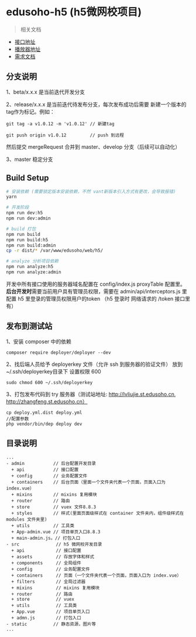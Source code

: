 # edusoho-h5 (h5微网校项目)

> 相关文档

- [接口地址](http://kb.codeages.net/edusoho/api/api-h5.html)
- [播放器地址](http://docs.qiqiuyun.com/)
- [需求文档](https://pro.modao.cc/app/43be7ceee9ba1239e1366453d273907de9ac2043#screen=sFAABE922B31526366021396)


## 分支说明

1、beta/x.x.x 是当前迭代开发分支

2、release/x.x.x 是当前迭代待发布分支，每次发布成功后需要 新建一个版本的tag作为标记。例如：

```
git tag -a v1.0.12 -m 'v1.0.12' // 新建tag

git push origin v1.0.12         // push 到远程
```

然后提交 mergeRequest 合并到 master、develop 分支（后续可以自动化）

3、master 稳定分支

## Build Setup

``` bash
# 安装依赖 (需要锁定版本安装依赖，不然 vant新版本引入方式有更改，会导致报错)
yarn

# 开发阶段
npm run dev:h5
npm run dev:admin

# build 打包
npm run build
npm run build:h5
npm run build:admin
cp -r dist/* /var/www/edusoho/web/h5/

# analyze 分析项目依赖
npm run analyze:h5
npm run analyze:admin

```

开发中所有接口使用的服务器域名配置在 config/index.js proxyTable 配置里。
**后台开发时**需要当前用户具有管理员权限，需要在 admin/api/interceptors.js 里配置 h5 里登录的管理员权限用户的token （h5 登录时 网络请求的 /token 接口里有）

## 发布到测试站

1、安装 composer 中的依赖

```
composer require deployer/deployer --dev
```


2、找后端人员给予 deployerkey 文件（允许 ssh 到服务器的验证文件）
  放到~/.ssh/deployerkey目录下
  设置权限 600

```
sudo chmod 600 ~/.ssh/deployerkey
```

3、打包发布代码到 try 服务器（测试站地址: http://lvliujie.st.edusoho.cn, http://zhangfeng.st.edusoho.cn）

```
cp deploy.yml.dist deploy.yml
//配置参数
php vendor/bin/dep deploy dev
```

##  目录说明

```
...
- admin           // 后台配置开发目录
  + api           // 接口配置
  + config        // 业务配置文件
  + containers    // 后台页面（里面一个文件夹代表一个页面，页面入口为 index.vue）
  + mixins        // mixins 复用模块
  + router        // 路由
  + store         // vuex 文件8.8.3
  + styles        // 样式(里面页面级样式在 container 文件夹内，组件级样式在 modules 文件夹里)
  + utils         // 工具类
  + App-admin.vue // 项目单页入口8.8.3
  + main-admin.js。// 打包入口
- src              // h5 微网校开发目录
  + api            // 接口配置
  + assets         // 存放字体和样式
  + components     // 全局组件
  + config         // 业务配置文件
  + containers     // 页面（一个文件夹代表一个页面，页面入口为 index.vue）
  + filters        // 全局过滤器
  + mixins         // mixins 复用模块
  + router         // 路由
  + store          // vuex
  + utils          // 工具类
  + App.vue        // 项目单页入口
  + admn.js        // 打包入口
- static          // 静态资源，图片等
...
```


